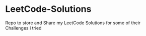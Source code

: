 # LeetCode-Solutions
Repo to store and Share my LeetCode Solutions for some of their Challenges i tried
